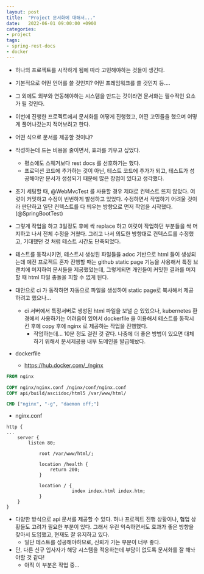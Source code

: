 ```yaml
---
layout: post
title:  "Project 문서화에 대해서..."
date:   2022-06-01 09:00:00 +0900
categories:
- project
tags:
- spring-rest-docs
- docker
---
```


- 하나의 프로젝트를 시작하게 됨에 따라 고민해야하는 것들이 생긴다.
- 기본적으로 어떤 언어를 쓸 것인지? 어떤 프레임워크를 쓸 것인지 등….
- 그 외에도 외부와 연동해야하는 시스템을 만드는 것이라면 문서화는 필수적인 요소가 될 것인다.
- 이번에 진행한 프로젝트에서 문서화를 어떻게 진행했고, 어떤 고민들을 했으며 어떻게 풀어나갔는지 적어보려고 한다.

- 어떤 식으로 문서를 제공할 것이냐?
- 작성하는데 드는 비용을 줄이면서, 효과를 키우고 싶었다.
  - 평소에도 스웨거보다 rest docs 를 선호하기는 했다.
  - 프로덕션 코드에 추가하는 것이 아닌, 테스트 코드에 추가가 되고, 테스트가 성공해야만 문서가 생성되기 때문에 많은 장점이 있다고 생각했다.

- 초기 세팅할 때, @WebMvcTest 를 사용할 경우 제대로 컨텍스트 뜨지 않았다. 여럿이 커밋하고 수정이 빈번하게 발생하고 있었다. 수정하면서 작업하기 어려울 것이라 판단하고 일단 컨텍스트를 다 띄우는 방향으로 먼저 작업을 시작했다. (@SpringBootTest)
- 그렇게 작업을 하고 3일정도 후에 싹 replace 하고 여럿이 작업하던 부분들을 싹 머지하고 나서 전체 수정을 거쳤다. 그리고 나서 의도한 방향대로 컨텍스트를 수정했고, 기대했던 것 처럼 테스트 시간도 단축되었다.

- 테스트를 동작시키면, 테스트시 생성된 파일들을 adoc 기반으로 html 들이 생성되는데 예전 프로젝트 혼자 진행할 때는 github static page 기능을 사용해서 특정 브랜치에 머지하여 문서들을 제공했었는데, 그렇게되면 개인들이 커밋한 결과를 머지할 때 html 파일 충돌을 피할 수 없게 된다.
- 대안으로 ci 가 동작하면 자동으로 파일을 생성하여 static page로 복사해서 제공하려고 했으나…
  - ci 서버에서 특정서버로 생성된 html 파일을 보낼 순 있었으나, kubernetes 환경에서 사용하기는 어려움이 있어서 dockerfile 을 이용해서 테스트를 동작시킨 후에 copy 후에 nginx 로 제공하는 작업을 진행했다.
    - 작업하는데… 10분 정도 걸린 것 같다. 나중에 더 좋은 방법이 있으면 대체하기 위해서 문서제공용 내부 도메인을 발급해놨다.
  
- dockerfile
  - https://hub.docker.com/_/nginx

```dockerfile
FROM nginx

COPY nginx/nginx.conf /nginx/conf/nginx.conf
COPY api/build/asciidoc/html5 /var/www/html/

CMD ["nginx", "-g", "daemon off;"]
```

- nginx.conf
```
http {
...
	server {
		listen 80;

        	root /var/www/html/;

	        location /health {
        	    return 200;
	        }

        	location / {
                	    index index.html index.htm;
	        }
	}
}
```

- 다양한 방식으로 api 문서를 제공할 수 있다. 허나 프로젝트 진행 상황이나, 협업 상황들도 고려가 필요한 부분이 있다. 그래서 우린 익숙하면서도 효과가 좋은 방향을 찾아서 도입했고, 현재도 잘 유지하고 있다.
  - 일단 테스트를 성공해야하므로, 신뢰가 가는 부분이 너무 좋다.
- 단, 다른 신규 입사자가 해당 시스템을 적응하는데 부담이 없도록 문서화를 잘 해놔야할 것 같다!
  - 아직 이 부분은 작업 중…

